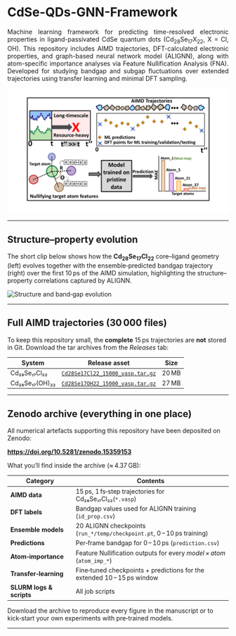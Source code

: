 # CdSe-QDs-GNN-Framework
<p align="justify">
Machine learning framework for predicting time-resolved electronic properties in ligand-passivated CdSe quantum dots (Cd<sub>28</sub>Se<sub>17</sub>X<sub>22</sub>, X = Cl, OH). This repository includes AIMD trajectories, DFT-calculated electronic properties, and graph-based neural network model (ALIGNN), along with atom-specific importance analyses via Feature Nullification Analysis (FNA). Developed for studying bandgap and subgap fluctuations over extended trajectories using transfer learning and minimal DFT sampling.

<p>
<img src="assets/kushal_gp.png" alt="Framework overview" width="800">



---

## Structure–property evolution
<p align="justify">

The short clip below shows how the **Cd<sub>28</sub>Se<sub>17</sub>Cl<sub>22</sub>**
core–ligand geometry (left) evolves together with the ensemble‑predicted
bandgap trajectory (right) over the first 10 ps of the AIMD simulation, 
highlighting the structure–property correlations captured by ALIGNN.

<p>
<img src="assets/structure_property.gif" alt="Structure and band‑gap evolution" width="800">


---

## Full AIMD trajectories (30 000 files)

To keep this repository small, the **complete** 15 ps trajectories are **not**
stored in Git.  Download the tar archives from the *Releases* tab:

| System | Release asset | Size |
|--------|---------------|------|
| Cd₂₈Se₁₇Cl₂₂ | [`Cd28Se17Cl22_15000_vasp.tar.gz`](https://github.com/kushalsamanta/cdse-qds-gnn-framework/releases/download/v1.0-data/Cd28Se17Cl22_15000_vasp.tar.gz) | 20 MB |
| Cd₂₈Se₁₇(OH)₂₂ | [`Cd28Se17OH22_15000_vasp.tar.gz`](https://github.com/kushalsamanta/cdse-qds-gnn-framework/releases/download/v1.0-data/Cd28Se17OH22_15000_vasp.tar.gz) | 27 MB |

</p>

---
## Zenodo archive (everything in one place)

All numerical artefacts supporting this repository have been deposited on Zenodo:

**https://doi.org/10.5281/zenodo.15359153**

What you’ll find inside the archive (≈ 4.37 GB):

| Category | Contents |
|----------|----------|
| **AIMD data** | 15 ps, 1 fs‑step trajectories for Cd₂₈Se₁₇Cl₂₂(`*.vasp`) |
| **DFT labels** | Bandgap values used for ALIGNN training (`id_prop.csv`) |
| **Ensemble models** | 20 ALIGNN checkpoints (`run_*/temp/checkpoint.pt`, 0 – 10 ps training) |
| **Predictions** | Per‑frame bandgap for 0 – 10 ps (`prediction.csv`) |
| **Atom‑importance** | Feature Nullification outputs for every <em>model × atom</em> (`atom_imp_*`) |
| **Transfer‑learning** | Fine‑tuned checkpoints + predictions for the extended 10 – 15 ps window |
| **SLURM logs & scripts** | All job scripts |

Download the archive to reproduce every figure in the manuscript or to kick‑start your own experiments with pre‑trained models.

---

